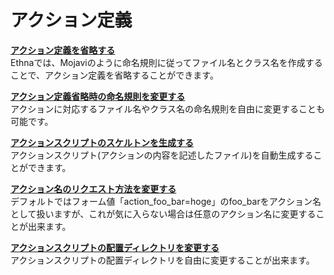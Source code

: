 # アクション定義
**[アクション定義を省略する](ethna-document-dev_guide-action-omit.html "ethna-document-dev\_guide-action-omit (1240d)")**  
Ethnaでは、Mojaviのように命名規則に従ってファイル名とクラス名を作成することで、アクション定義を省略することができます。

**[アクション定義省略時の命名規則を変更する](ethna-document-dev_guide-action-namingconvention.html "ethna-document-dev\_guide-action-namingconvention (1240d)")**  
アクションに対応するファイル名やクラス名の命名規則を自由に変更することも可能です。

**[アクションスクリプトのスケルトンを生成する](ethna-document-dev_guide-action-skelton.html "ethna-document-dev\_guide-action-skelton (1240d)")**  
アクションスクリプト(アクションの内容を記述したファイル)を自動生成することができます。

**[アクション名のリクエスト方法を変更する](ethna-document-dev_guide-action-formname.html "ethna-document-dev\_guide-action-formname (1026d)")**  
デフォルトではフォーム値「action\_foo\_bar=hoge」のfoo\_barをアクション名として扱いますが、これが気に入らない場合は任意のアクション名に変更することが出来ます。

**[アクションスクリプトの配置ディレクトリを変更する](ethna-document-dev_guide-action-dir.html "ethna-document-dev\_guide-action-dir (1240d)")**  
アクションスクリプトの配置ディレクトリを自由に変更することが出来ます。

<!-- ??END id:body -->
<!-- ??BEGIN id:summary --><!-- ??END id:note -->
